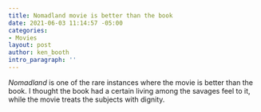 ```yaml
---
title: Nomadland movie is better than the book
date: 2021-06-03 11:14:57 -05:00
categories:
- Movies
layout: post
author: ken_booth
intro_paragraph: ''
---
```


*Nomadland* is one of the rare instances where the movie is better than the book. I thought the book had a certain living among the savages feel to it, while the movie treats the subjects with dignity.
